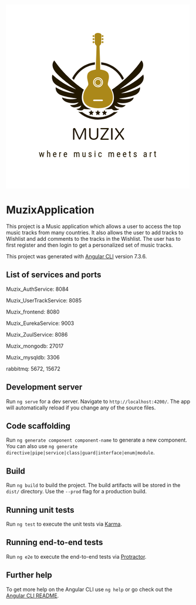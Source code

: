 
![Logo of the project](./src/assets/image/logo.png)

# MuzixApplication

This project is a Music application which allows a user to access the top music tracks from many countries. It also allows the user to add tracks to Wishlist and add comments to the tracks in the Wishlist.
The user has to first register and then login to get a personalized set of music tracks.

This project was generated with [Angular CLI](https://github.com/angular/angular-cli) version 7.3.6.

## List of services and ports

Muzix_AuthService: 8084

Muzix_UserTrackService: 8085

Muzix_frontend: 8080

Muzix_EurekaService: 9003

Muzix_ZuulService: 8086

Muzix_mongodb: 27017

Muzix_mysqldb: 3306

rabbitmq: 5672, 15672


## Development server

Run `ng serve` for a dev server. Navigate to `http://localhost:4200/`. The app will automatically reload if you change any of the source files.

## Code scaffolding

Run `ng generate component component-name` to generate a new component. You can also use `ng generate directive|pipe|service|class|guard|interface|enum|module`.

## Build

Run `ng build` to build the project. The build artifacts will be stored in the `dist/` directory. Use the `--prod` flag for a production build.

## Running unit tests

Run `ng test` to execute the unit tests via [Karma](https://karma-runner.github.io).

## Running end-to-end tests

Run `ng e2e` to execute the end-to-end tests via [Protractor](http://www.protractortest.org/).

## Further help

To get more help on the Angular CLI use `ng help` or go check out the [Angular CLI README](https://github.com/angular/angular-cli/blob/master/README.md).
